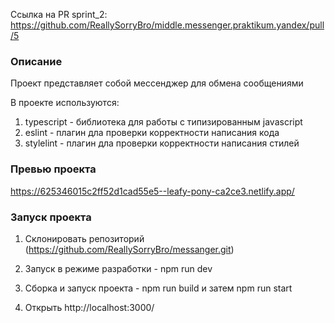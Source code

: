 Ссылка на PR sprint_2: https://github.com/ReallySorryBro/middle.messenger.praktikum.yandex/pull/5
### Описание

Проект представляет собой мессенджер для обмена сообщениями

В проекте используются:
1. typescript - библиотека для работы с типизированным javascript
2. eslint - плагин дла проверки корректности написания кода
3. stylelint - плагин дла проверки корректности написания стилей

### Превью проекта

https://625346015c2ff52d1cad55e5--leafy-pony-ca2ce3.netlify.app/

### Запуск проекта

1. Склонировать репозиторий (https://github.com/ReallySorryBro/messanger.git)

2. Запуск в режиме разработки - npm run dev

3. Сборка и запуск проекта - npm run build и затем npm run start

4. Открыть http://localhost:3000/
